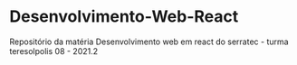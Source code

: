 # Desenvolvimento-Web-React
Repositório da matéria Desenvolvimento web em react do serratec - turma teresolpolis 08 - 2021.2
